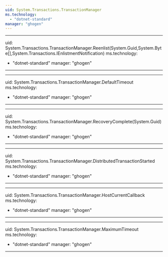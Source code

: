 ```yaml
---
uid: System.Transactions.TransactionManager
ms.technology: 
  - "dotnet-standard"
manager: "ghogen"
---
```


---
uid: System.Transactions.TransactionManager.Reenlist(System.Guid,System.Byte[],System.Transactions.IEnlistmentNotification)
ms.technology: 
  - "dotnet-standard"
manager: "ghogen"
---

---
uid: System.Transactions.TransactionManager.DefaultTimeout
ms.technology: 
  - "dotnet-standard"
manager: "ghogen"
---

---
uid: System.Transactions.TransactionManager.RecoveryComplete(System.Guid)
ms.technology: 
  - "dotnet-standard"
manager: "ghogen"
---

---
uid: System.Transactions.TransactionManager.DistributedTransactionStarted
ms.technology: 
  - "dotnet-standard"
manager: "ghogen"
---

---
uid: System.Transactions.TransactionManager.HostCurrentCallback
ms.technology: 
  - "dotnet-standard"
manager: "ghogen"
---

---
uid: System.Transactions.TransactionManager.MaximumTimeout
ms.technology: 
  - "dotnet-standard"
manager: "ghogen"
---

